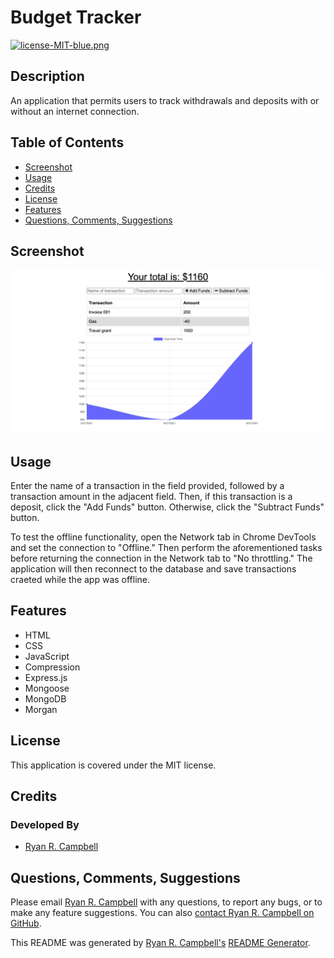 # Budget Tracker

[![license-MIT-blue.png](https://img.shields.io/badge/license-MIT-blue)](#License)

## Description
An application that permits users to track withdrawals and deposits with or without an internet connection.

## Table of Contents
- [Screenshot](#screenshot)
- [Usage](#usage)
- [Credits](#credits)
- [License](#license)
- [Features](#features)
- [Questions, Comments, Suggestions](#questions-comments-suggestions)

## Screenshot
![A screenshot of the Budget Tracker application](./public/budget-tracker.jpg)

## Usage
Enter the name of a transaction in the field provided, followed by a transaction amount in the adjacent field. Then, if this transaction is a deposit, click the "Add Funds" button. Otherwise, click the "Subtract Funds" button. 

To test the offline functionality, open the Network tab in Chrome DevTools and set the connection to "Offline." Then perform the aforementioned tasks before returning the connection in the Network tab to "No throttling." The application will then reconnect to the database and save transactions craeted while the app was offline.

 ## Features
 - HTML
 - CSS
 - JavaScript
 - Compression
 - Express.js
 - Mongoose
 - MongoDB
 - Morgan



## License
This application is covered under the MIT license.

## Credits
### Developed By
- [Ryan R. Campbell](https://www.github.com/rrcampbell-exe/)

## Questions, Comments, Suggestions
Please email [Ryan R. Campbell](mailto:campbell.ryan.r@gmail.com) with any questions, to report any bugs, or to make any feature suggestions. You can also [contact Ryan R. Campbell on GitHub](https://www.github.com/rrcampbell-exe/).

This README was generated by [Ryan R. Campbell's](https://www.github.com/rrcampbell-exe/) [README Generator](https://github.com/rrcampbell-exe/readme-generator).